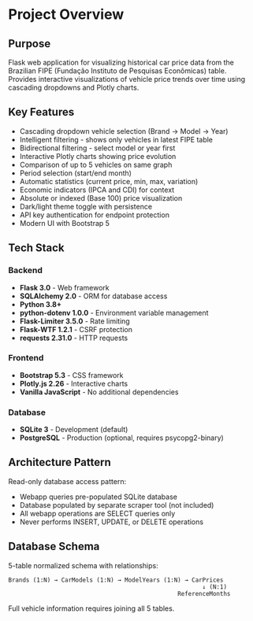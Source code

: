 # Project Overview

## Purpose
Flask web application for visualizing historical car price data from the Brazilian FIPE (Fundação Instituto de Pesquisas Econômicas) table. Provides interactive visualizations of vehicle price trends over time using cascading dropdowns and Plotly charts.

## Key Features
- Cascading dropdown vehicle selection (Brand → Model → Year)
- Intelligent filtering - shows only vehicles in latest FIPE table
- Bidirectional filtering - select model or year first
- Interactive Plotly charts showing price evolution
- Comparison of up to 5 vehicles on same graph
- Period selection (start/end month)
- Automatic statistics (current price, min, max, variation)
- Economic indicators (IPCA and CDI) for context
- Absolute or indexed (Base 100) price visualization
- Dark/light theme toggle with persistence
- API key authentication for endpoint protection
- Modern UI with Bootstrap 5

## Tech Stack

### Backend
- **Flask 3.0** - Web framework
- **SQLAlchemy 2.0** - ORM for database access
- **Python 3.8+**
- **python-dotenv 1.0.0** - Environment variable management
- **Flask-Limiter 3.5.0** - Rate limiting
- **Flask-WTF 1.2.1** - CSRF protection
- **requests 2.31.0** - HTTP requests

### Frontend
- **Bootstrap 5.3** - CSS framework
- **Plotly.js 2.26** - Interactive charts
- **Vanilla JavaScript** - No additional dependencies

### Database
- **SQLite 3** - Development (default)
- **PostgreSQL** - Production (optional, requires psycopg2-binary)

## Architecture Pattern
Read-only database access pattern:
- Webapp queries pre-populated SQLite database
- Database populated by separate scraper tool (not included)
- All webapp operations are SELECT queries only
- Never performs INSERT, UPDATE, or DELETE operations

## Database Schema
5-table normalized schema with relationships:
```
Brands (1:N) → CarModels (1:N) → ModelYears (1:N) → CarPrices
                                                       ↓ (N:1)
                                                ReferenceMonths
```

Full vehicle information requires joining all 5 tables.
